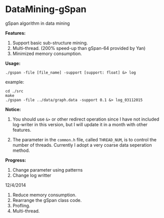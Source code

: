 DataMining-gSpan
==============

gSpan algorithm in data mining

**Features:**

1. Support basic sub-structure mining.
2. Multi-thread. (200% speed-up than gSpan-64 provided by Yan)
3. Minimized memory consumption.

**Usage:**
	
    ./gspan -file [file_name] -support [support: float] &> log


example:

	cd ./src
	make
	./gspan -file ../data/graph.data -support 0.1 &> log_03112015
	

**Notice:**

1. You should use `&>` or other redirect operation since I have not included log-writer in this version, but I will update it in a month with other features. 

3. The parameter in the `common.h` file, called `THREAD_NUM`, is to control the number of threads. Currently I adopt a very coarse data seperation method. 


**Progress:**

1. Change parameter using patterns
2. Change log writter

12/4/2014

1. Reduce memory consumption.
2. Rearrange the gSpan class code.
3. Profling.
4. Multi-thread.
